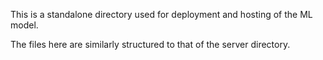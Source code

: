 This is a standalone directory used for deployment and hosting of the ML model.

The files here are similarly structured to that of the server directory.
